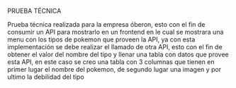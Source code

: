 PRUEBA TÉCNICA  

Prueba técnica realizada para la empresa óberon, esto con el fin de consumir un API para mostrarlo en un frontend en le cual se mostrara una menu con los tipos de pokemon que proveen la API, ya con esta implementación se debe realizar el llamado de otra API, esto con el fin de obtener el valor del nombre del tipo y llenar una tabla con datos que provee esta API, en este caso se creo una tabla con 3 columnas que tienen en primer lugar el nombre del pokemon, de segundo lugar una imagen y por ultimo la debilidad del tipo
